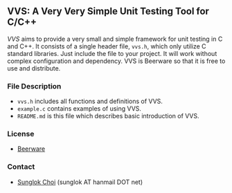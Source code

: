 ## VVS: A Very Very Simple Unit Testing Tool for C/C++
 _VVS_ aims to provide a very small and simple framework for unit testing in C and C++. It consists of a single header file, `vvs.h`, which only utilize C standard libraries. Just include the file to your project. It will work without complex configuration and dependency. VVS is Beerware so that it is free to use and distribute.

### File Description
 * `vvs.h` includes all functions and definitions of VVS.
 * `example.c` contains examples of using VVS.
 * `README.md` is this file which describes basic introduction of VVS.

### License
 * [Beerware](http://en.wikipedia.org/wiki/Beerware)

### Contact
 * [Sunglok Choi](http://sites.google.com/site/sunglok/) (sunglok AT hanmail DOT net)
